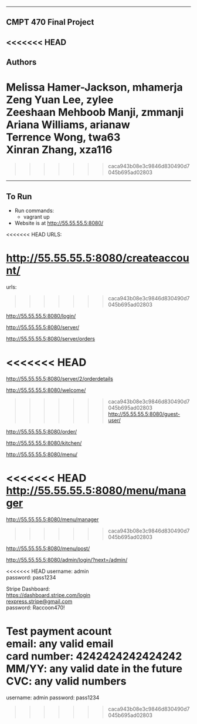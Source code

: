 -------------
CMPT 470
Final Project
-------------

<<<<<<< HEAD
-------
Authors
-------
Melissa Hamer-Jackson, mhamerja  
Zeng Yuan Lee, zylee  
Zeeshaan Mehboob Manji, zmmanji  
Ariana Williams, arianaw  
Terrence Wong, twa63  
Xinran Zhang, xza116  
=======
 
>>>>>>> caca943b08e3c9846d830490d7045b695ad02803

------
To Run
------
- Run commands:
    - vagrant up
- Website is at http://55.55.55.5:8080/

<<<<<<< HEAD
URLS:

http://55.55.55.5:8080/createaccount/
=======
urls:
>>>>>>> caca943b08e3c9846d830490d7045b695ad02803

http://55.55.55.5:8080/login/

http://55.55.55.5:8080/server/

http://55.55.55.5:8080/server/orders

<<<<<<< HEAD
=======
http://55.55.55.5:8080/server/2/orderdetails

http://55.55.55.5:8080/welcome/

>>>>>>> caca943b08e3c9846d830490d7045b695ad02803
http://55.55.55.5:8080/guest-user/

http://55.55.55.5:8080/order/

http://55.55.55.5:8080/kitchen/

http://55.55.55.5:8080/menu/

<<<<<<< HEAD
http://55.55.55.5:8080/menu/manager 
=======
http://55.55.55.5:8080/menu/manager
>>>>>>> caca943b08e3c9846d830490d7045b695ad02803

http://55.55.55.5:8080/menu/post/

http://55.55.55.5:8080/admin/login/?next=/admin/

<<<<<<< HEAD
username: admin  
password: pass1234  

Stripe Dashboard:  
https://dashboard.stripe.com/login  
rexpress.stripe@gmail.com  
password: Raccoon470!  

Test payment acount  
email: any valid email  
card number: 4242424242424242  
MM/YY: any valid date in the future  
CVC: any valid numbers  
=======
username: admin
password: pass1234
>>>>>>> caca943b08e3c9846d830490d7045b695ad02803
